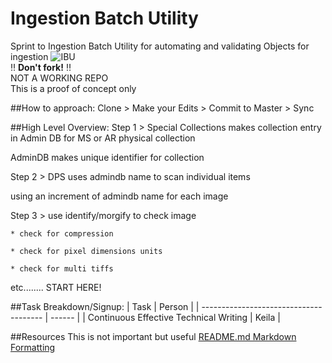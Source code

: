 # Ingestion Batch Utility
Sprint to Ingestion Batch Utility for automating and validating Objects for ingestion
![IBU](http://i.imgur.com/wTI6m0G.png)
<br/>:bangbang: **Don't fork!** :bangbang:<br/>
NOT A WORKING REPO<br/>
This is a proof of concept only

##How to approach:
Clone > Make your Edits > Commit to Master > Sync


##High Level Overview:
Step 1 >
  Special Collections makes collection entry in Admin DB for MS or AR physical collection
  
  AdminDB makes unique identifier for collection

Step 2 >
  DPS uses admindb name to scan individual items
  
  using an increment of admindb name for each image
  
Step 3 > 
  use identify/morgify to check image
  
    * check for compression
    
    * check for pixel dimensions units
    
    * check for multi tiffs
    

etc........ START HERE!

##Task Breakdown/Signup:
| Task                                   | Person |
| -------------------------------------- | ------ |
| Continuous Effective Technical Writing | Keila  |


##Resources
This is not important but useful
[README.md Markdown Formatting](https://guides.github.com/features/mastering-markdown/)
